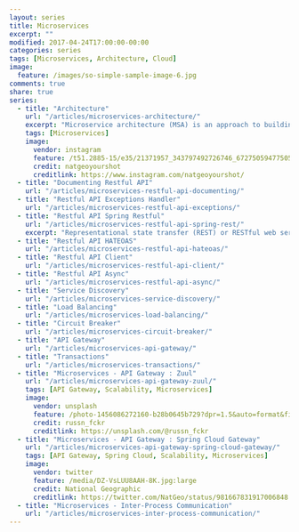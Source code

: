 ```yaml
---
layout: series
title: Microservices
excerpt: ""
modified: 2017-04-24T17:00:00-00:00
categories: series
tags: [Microservices, Architecture, Cloud]
image:
  feature: /images/so-simple-sample-image-6.jpg
comments: true
share: true
series:
  - title: "Architecture"
    url: "/articles/microservices-architecture/"
    excerpt: "Microservice architecture (MSA) is an approach to building software systems that decomposes business domain models into smaller, consistent, bounded-contexts implemented by services. These services are isolated and autonomous yet communicate to provide some piece of business functionality. Microservices are typically implemented and operated by small teams with enough autonomy that each team and service can change its internal implementation details (including replacing it outright!) with minimal impact across the rest of the system."
    tags: [Microservices]
    image:
      vendor: instagram
      feature: /t51.2885-15/e35/21371957_343797492726746_672750594775056384_n.jpg
      credit: natgeoyourshot
      creditlink: https://www.instagram.com/natgeoyourshot/
  - title: "Documenting Restful API"
    url: "/articles/microservices-restful-api-documenting/"
  - title: "Restful API Exceptions Handler"
    url: "/articles/microservices-restful-api-exceptions/"
  - title: "Restful API Spring Restful"
    url: "/articles/microservices-restful-api-spring-rest/"
    excerpt: "Representational state transfer (REST) or RESTful web services is a way of providing interoperability between computer systems on the Internet. REST-compliant Web services allow requesting systems to access and manipulate textual representations of Web resources using a uniform and predefined set of stateless operations. Other forms of Web service exist, which expose their own arbitrary sets of operations such as WSDL and SOAP."
  - title: "Restful API HATEOAS"
    url: "/articles/microservices-restful-api-hateoas/"
  - title: "Restful API Client"
    url: "/articles/microservices-restful-api-client/"
  - title: "Restful API Async"
    url: "/articles/microservices-restful-api-async/"
  - title: "Service Discovery"
    url: "/articles/microservices-service-discovery/"
  - title: "Load Balancing"
    url: "/articles/microservices-load-balancing/"
  - title: "Circuit Breaker"
    url: "/articles/microservices-circuit-breaker/"
  - title: "API Gateway"
    url: "/articles/microservices-api-gateway/"
  - title: "Transactions"
    url: "/articles/microservices-transactions/"
  - title: "Microservices - API Gateway : Zuul"
    url: "/articles/microservices-api-gateway-zuul/"
    tags: [API Gateway, Scalability, Microservices]
    image:
      vendor: unsplash
      feature: /photo-1456086272160-b28b0645b729?dpr=1.5&auto=format&fit=crop&w=1500&h=844&q=80&cs=tinysrgb&crop=
      credit: russn_fckr
      creditlink: https://unsplash.com/@russn_fckr
  - title: "Microservices - API Gateway : Spring Cloud Gateway"
    url: "/articles/microservices-api-gateway-spring-cloud-gateway/"
    tags: [API Gateway, Spring Cloud, Scalability, Microservices]
    image:
      vendor: twitter
      feature: /media/DZ-VsLUU8AAH-8K.jpg:large
      credit: National Geographic
      creditlink: https://twitter.com/NatGeo/status/981667831917006848
  - title: "Microservices - Inter-Process Communication"
    url: "/articles/microservices-inter-process-communication/"
---
```

